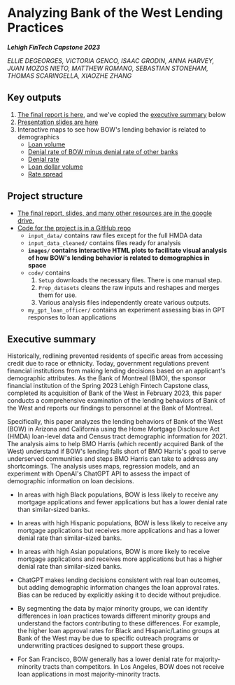# Analyzing Bank of the West Lending Practices

_**Lehigh FinTech Capstone 2023**_

_ELLIE DEGEORGES, VICTORIA GENCO, ISAAC GRODIN, ANNA HARVEY, JUAN MOZOS NIETO, MATTHEW ROMANO, SEBASTIAN STONEHAM, THOMAS SCARINGELLA, XIAOZHE ZHANG_

## Key outputs 

1. [The final report is here](https://docs.google.com/document/d/10il6w9Ba1WiDdkzaO7gURanng8vfJzrE1dgXDekf2hc/edit), and we've copied the [executive summary](#executive-summary) below
1. [Presentation slides are here](https://docs.google.com/presentation/d/1kAHAFz4Hy9PZJXZdLUwwEbwBBBjpAQ7Y1hW06HtiEww/edit)
1. Interactive maps to see how BOW's lending behavior is related to demographics 
    - [Loan volume](images/BOW_log(numloans).html)
    - [Denial rate of BOW minus denial rate of other banks](images/denial_rate_percent_difference.html)
    - [Denial rate](images/BOW_denial_rate.html)
    - [Loan dollar volume](images/BOW_log(dol_loans).html)
    - [Rate spread](images/BOW_mean_approved_rate_spread.html)

## Project structure

- [The final report, slides, and many other resources are in the google drive.](https://drive.google.com/drive/u/0/folders/1DPcRaSeDLkYzMvdZ4mGRYJXpyK3mLcln)
- [Code for the project is in a GitHub repo](https://github.com/LeDataSciFi/FinTech-Capstone-2023)
    - `input_data/` contains raw files except for the full HMDA data
    - `input_data_cleaned/` contains files ready for analysis
    - **`images/` contains interactive HTML plots to facilitate visual analysis of how BOW's lending behavior is related to demographics in space**
    - `code/` contains 
        1. `Setup` downloads the necessary files. There is one manual step.
        1. `Prep_datasets` cleans the raw inputs and reshapes and merges them for use.
        1. Various analysis files independently create various outputs. 
    - `my_gpt_loan_officer/` contains an experiment assessing bias in GPT responses to loan applications    

## Executive summary

Historically, redlining prevented residents of specific areas from accessing credit due to race or ethnicity. Today, government regulations prevent financial institutions from making lending decisions based on an applicant's demographic attributes. As the Bank of Montreal (BMO), the sponsor financial institution of the Spring 2023 Lehigh Fintech Capstone class,  completed its acquisition of Bank of the West in February 2023, this paper conducts a comprehensive examination of the lending behaviors of Bank of the West and reports our findings to personnel at the Bank of Montreal.

Specifically, this paper analyzes the lending behaviors of Bank of the West (BOW) in Arizona and California using the Home Mortgage Disclosure Act (HMDA) loan-level data and Census tract demographic information for 2021. The analysis aims to help BMO Harris (which recently acquired Bank of the West) understand if BOW's lending falls short of BMO Harris's goal to serve underserved communities and steps BMO Harris can take to address any shortcomings. The analysis uses maps, regression models, and an experiment with OpenAI's ChatGPT API to assess the impact of demographic information on loan decisions. 

- In areas with high Black populations, BOW is less likely to receive any mortgage applications and fewer applications but has a lower denial rate than similar-sized banks.

- In areas with high Hispanic populations, BOW is less likely to receive any mortgage applications but receives more applications and has a lower denial rate than similar-sized banks.

- In areas with high Asian populations, BOW is more likely to receive mortgage applications and receives more applications but has a higher denial rate than similar-sized banks.

- ChatGPT makes lending decisions consistent with real loan outcomes, but adding demographic information changes the loan approval rates. Bias can be reduced by explicitly asking it to decide without prejudice. 

- By segmenting the data by major minority groups, we can identify differences in loan practices towards different minority groups and understand the factors contributing to these differences. For example, the higher loan approval rates for Black and Hispanic/Latino groups at Bank of the West may be due to specific outreach programs or underwriting practices designed to support these groups.

- For San Francisco, BOW generally has a lower denial rate for majority-minority tracts than competitors. In Los Angeles, BOW does not receive loan applications in most majority-minority tracts. 
